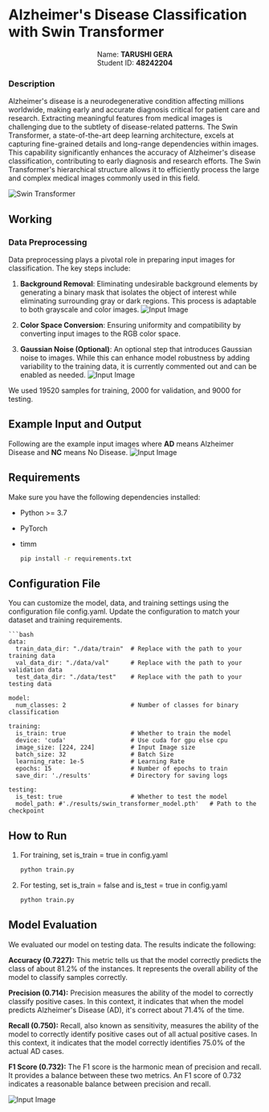 # Alzheimer's Disease Classification with Swin Transformer
<p align="center"> Name: <b>TARUSHI GERA</b><br>Student ID: <b>48242204</b>
    <br> 
</p>

### Description

Alzheimer's disease is a neurodegenerative condition affecting millions worldwide, making early and accurate diagnosis critical for patient care and research. Extracting meaningful features from medical images is challenging due to the subtlety of disease-related patterns. The Swin Transformer, a state-of-the-art deep learning architecture, excels at capturing fine-grained details and long-range dependencies within images. This capability significantly enhances the accuracy of Alzheimer's disease classification, contributing to early diagnosis and research efforts. The Swin Transformer's hierarchical structure allows it to efficiently process the large and complex medical images commonly used in this field.

![Swin Transformer](TarushiGera(48242204)ADNI/images/swin_transformer.png)

## Working
### Data Preprocessing

Data preprocessing plays a pivotal role in preparing input images for classification. The key steps include:

1. **Background Removal**: Eliminating undesirable background elements by generating a binary mask that isolates the object of interest while eliminating surrounding gray or dark regions. This process is adaptable to both grayscale and color images.
![Input Image](TarushiGera(48242204)ADNI/images/crop_image.png)

2. **Color Space Conversion**: Ensuring uniformity and compatibility by converting input images to the RGB color space.

3. **Gaussian Noise (Optional)**: An optional step that introduces Gaussian noise to images. While this can enhance model robustness by adding variability to the training data, it is currently commented out and can be enabled as needed.
![Input Image](TarushiGera(48242204)ADNI/images/gaussian_blur.png)

We used 19520 samples for training, 2000 for validation, and 9000 for testing.

## Example Input and Output

Following are the example input images where **AD** means Alzheimer Disease and **NC** means No Disease.
![Input Image](TarushiGera(48242204)ADNI/images/example_input.png)


## Requirements

Make sure you have the following dependencies installed:

- Python >= 3.7
- PyTorch
- timm

    ```bash
    pip install -r requirements.txt

## Configuration File

You can customize the model, data, and training settings using the configuration file config.yaml. Update the configuration to match your dataset and training requirements.
    
    ```bash
    data:
      train_data_dir: "./data/train"  # Replace with the path to your training data
      val_data_dir: "./data/val"      # Replace with the path to your validation data
      test_data_dir: "./data/test"    # Replace with the path to your testing data

    model:
      num_classes: 2                  # Number of classes for binary classification

    training:
      is_train: true                  # Whether to train the model
      device: 'cuda'                  # Use cuda for gpu else cpu
      image_size: [224, 224]          # Input Image size
      batch_size: 32                  # Batch Size
      learning_rate: 1e-5             # Learning Rate
      epochs: 15                      # Number of epochs to train
      save_dir: './results'           # Directory for saving logs

    testing:
      is_test: true                   # Whether to test the model
      model_path: #'./results/swin_transformer_model.pth'   # Path to the checkpoint


## How to Run

1. For training, set is_train = true in config.yaml
   
   ```bash
   python train.py
   
2. For testing, set is_train = false and is_test = true in config.yaml
   
   ```bash
   python train.py


## Model Evaluation

We evaluated our model on testing data. The results indicate the following:

**Accuracy (0.7227):** This metric tells us that the model correctly predicts the class of about 81.2% of the instances. It represents the overall ability of the model to classify samples correctly.

**Precision (0.714):** Precision measures the ability of the model to correctly classify positive cases. In this context, it indicates that when the model predicts Alzheimer's Disease (AD), it's correct about 71.4% of the time.

**Recall (0.750):** Recall, also known as sensitivity, measures the ability of the model to correctly identify positive cases out of all actual positive cases. In this context, it indicates that the model correctly identifies 75.0% of the actual AD cases.

**F1 Score (0.732):** The F1 score is the harmonic mean of precision and recall. It provides a balance between these two metrics. An F1 score of 0.732 indicates a reasonable balance between precision and recall.

![Input Image](TarushiGera(48242204)ADNI/results/cm_plot.png)
